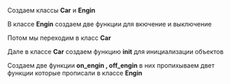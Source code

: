Создаем классы __Car__ и __Engin__

В классе __Engin__ создаем две функции для вкючение и выключение 

Потом мы переходим в класс __Car__

Дале в классе __Car__ создаем функцию __init__ для инициализации объектов

Создаем две функции __on_engin , off_engin__ в них пропихываем двет функции которые прописали в классе __Engin__
